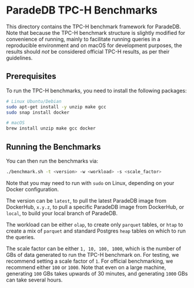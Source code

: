# ParadeDB TPC-H Benchmarks

This directory contains the TPC-H benchmark framework for ParadeDB. Note that because the TPC-H benchmark structure is slightly modified for convenience of running, mainly to facilitate running queries in a reproducible environment and on macOS for development purposes, the results should _not_ be considered official TPC-H results, as per their guidelines.

## Prerequisites

To run the TPC-H benchmarks, you need to install the following packages:

```bash
# Linux Ubuntu/Debian
sudo apt-get install -y unzip make gcc
sudo snap install docker

# macOS
brew install unzip make gcc docker
```

## Running the Benchmarks

You can then run the benchmarks via:

```bash
./benchmark.sh -t <version> -w <workload> -s <scale_factor>
```

Note that you may need to run with `sudo` on Linux, depending on your Docker configuration.

The version can be `latest`, to pull the latest ParadeDB image from DockerHub, `x.y.z`, to pull a specific ParadeDB image from DockerHub, or `local`, to build your local branch of ParadeDB.

The workload can be either `olap`, to create only `parquet` tables, or `htap` to create a mix of `parquet` and standard Postgres `heap` tables on which to run the queries.

The scale factor can be either `1, 10, 100, 1000`, which is the number of GBs of data generated to run the TPC-H benchmark on. For testing, we recommend setting a scale factor of `1`. For official benchmarking, we recommend either `100` or `1000`. Note that even on a large machine, generating `100` GBs takes upwards of 30 minutes, and generating `1000` GBs can take several hours.
